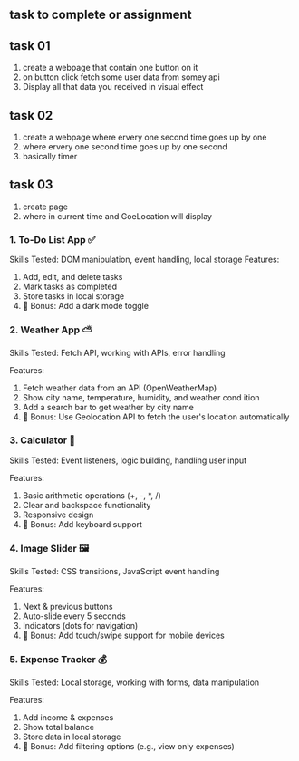 ## task to complete or assignment
##   task 01
 1. create a webpage that contain  one button on it 
 2. on button click fetch some user data from somey api 
 3. Display all that data you received in visual effect
 
## task 02
 1. create a  webpage where ervery one second time goes up by one
 2. where ervery one second time goes up by one second
 3. basically timer

## task 03 
  1. create page
  2. where in current time and GoeLocation will display



### 1. To-Do List App ✅
 Skills Tested: DOM manipulation, event handling, local storage
 Features:

1. Add, edit, and delete tasks  
2. Mark tasks as completed
3. Store tasks in local storage
4. 🔗 Bonus: Add a dark mode toggle

### 2. Weather App ⛅
 Skills Tested: Fetch API, working with APIs, error handling

 Features:      

1. Fetch weather data from an API (OpenWeatherMap)
2. Show city name, temperature, humidity, and weather cond ition
3.  Add a search bar to get weather by city name 
4. 🔗 Bonus: Use Geolocation API to fetch the user's location automatically

### 3. Calculator 🧮        
Skills Tested: Event listeners, logic building, handling user input

Features:

1. Basic arithmetic operations (+, -, *, /)
2. Clear and backspace functionality
3. Responsive design
4. 🔗 Bonus: Add keyboard support

### 4. Image Slider 🖼️
Skills Tested: CSS transitions, JavaScript event handling

Features:

1. Next & previous buttons
2. Auto-slide every 5 seconds
3. Indicators (dots for navigation)
4. 🔗 Bonus: Add touch/swipe support for mobile devices

### 5. Expense Tracker 💰
Skills Tested: Local storage, working with forms, data manipulation

Features:

1. Add income & expenses
2. Show total balance
3. Store data in local storage
4. 🔗 Bonus: Add filtering options (e.g., view only expenses)